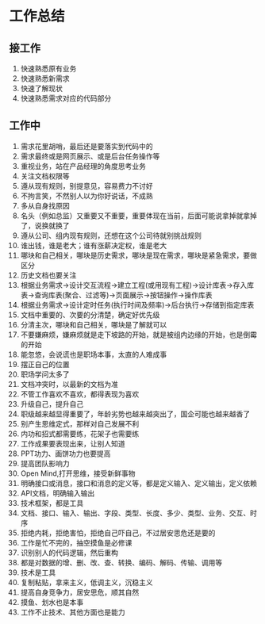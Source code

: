 # 工作总结

## 接工作

1. 快速熟悉原有业务
2. 快速熟悉新需求
3. 快速了解现状
4. 快速熟悉需求对应的代码部分


## 工作中

1. 需求花里胡哨，最后还是要落实到代码中的
2. 需求最终或是网页展示、或是后台任务操作等
3. 重视业务，站在产品经理的角度思考业务
4. 关注文档权限等
5. 遵从现有规则，别提意见，容易费力不讨好
6. 不拘言笑，不然别人以为你好说话，不成熟
7. 多从自身找原因
8. 名头（例如总监）又重要又不重要，重要体现在当前，后面可能说拿掉就拿掉了，说换就换了
9. 遵从公司、组内现有规则，还想在这个公司待就别挑战规则
10. 谁出钱，谁是老大；谁有涨薪决定权，谁是老大
11. 哪块和自己相关，哪块是历史需求，哪块是现在需求，哪块是紧急需求，要做区分
12. 历史文档也要关注
13. 根据业务需求->设计交互流程->建立工程(或用现有工程)->设计库表->存入库表->查询库表(聚合、过滤等)->页面展示->按钮操作->操作库表
14. 根据业务需求->设计定时任务(执行时间及频率)->后台执行->存储到指定库表
15. 文档中重要的、次要的分清楚，确定好优先级
16. 分清主次，哪块和自己相关，哪块是了解就可以
17. 不要嫌麻烦，嫌麻烦就是走下坡路的开始，就是被组内边缘的开始，也是倒霉的开始
18. 能忽悠，会说谎也是职场本事，太直的人难成事
19. 摆正自己的位置
20. 职场学问太多了
21. 文档冲突时，以最新的文档为准
22. 不管工作喜欢不喜欢，都得表现为喜欢
23. 升级自己，提升自己
24. 职级越来越显得重要了，年龄劣势也越来越突出了，国企可能也越来越香了
25. 别产生思维定式，那样对自己发展不利
26. 内功和招式都需要练，花架子也需要练
27. 工作成果要表现出来，让别人知道
28. PPT功力、画饼功力也要提高
29. 提高团队影响力
30. Open Mind,打开思维，接受新鲜事物
31. 明确接口或消息，接口和消息的定义等，都是定义输入、定义输出，定义依赖
32. API文档，明确输入输出
33. 技术框架，都是工具
34. 文档、接口、输入、输出、字段、类型、长度、多少、类型、业务、交互、时序
35. 拒绝内耗，拒绝害怕，拒绝自己吓自己，不过居安思危还是要的
36. 工作是忙不完的，抽空摸鱼是必修课
37. 识别别人的代码逻辑，然后重构
38. 都是对数据的增、删、改、查、转换、编码、解码、传输、调用等
39. 技术是工具
40. 复制粘贴，拿来主义，低调主义，沉稳主义
41. 提高自身竞争力，居安思危，顺其自然
42. 摸鱼、划水也是本事
43. 工作不止技术、其他方面也是能力



























